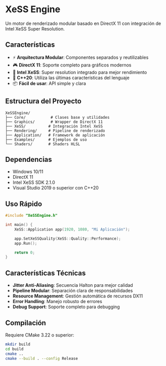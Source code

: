 # XeSS Engine

Un motor de renderizado modular basado en DirectX 11 con integración de Intel XeSS Super Resolution.

## Características

- ⚡ **Arquitectura Modular**: Componentes separados y reutilizables
- 🎮 **DirectX 11**: Soporte completo para gráficos modernos
- 🚀 **Intel XeSS**: Super resolution integrado para mejor rendimiento
- 🔧 **C++20**: Utiliza las últimas características del lenguaje
- 📦 **Fácil de usar**: API simple y clara

## Estructura del Proyecto

```
XeSSEngine/
├── Core/           # Clases base y utilidades
├── Graphics/       # Wrapper de DirectX 11
├── XeSS/          # Integración Intel XeSS
├── Rendering/     # Pipeline de renderizado
├── Application/   # Framework de aplicación
├── Examples/      # Ejemplos de uso
└── Shaders/       # Shaders HLSL
```

## Dependencias

- Windows 10/11
- DirectX 11
- Intel XeSS SDK 2.1.0
- Visual Studio 2019 o superior con C++20

## Uso Rápido

```cpp
#include "XeSSEngine.h"

int main() {
    XeSS::Application app(1920, 1080, "Mi Aplicación");

    app.SetXeSSQuality(XeSS::Quality::Performance);
    app.Run();

    return 0;
}
```

## Características Técnicas

- **Jitter Anti-Aliasing**: Secuencia Halton para mejor calidad
- **Pipeline Modular**: Separación clara de responsabilidades
- **Resource Management**: Gestión automática de recursos DX11
- **Error Handling**: Manejo robusto de errores
- **Debug Support**: Soporte completo para debugging

## Compilación

Requiere CMake 3.22 o superior:

```bash
mkdir build
cd build
cmake ..
cmake --build . --config Release
```
